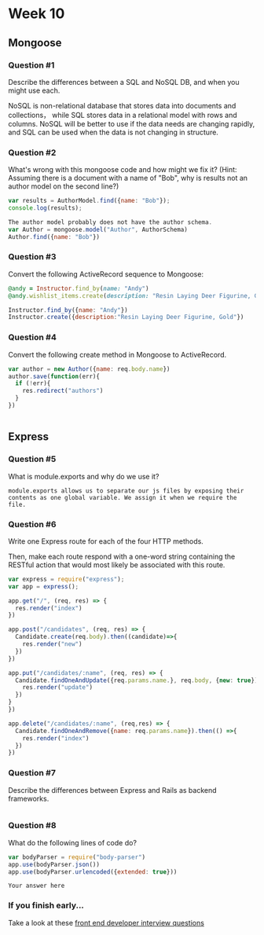 # Week 10

## Mongoose

### Question #1

Describe the differences between a SQL and NoSQL DB, and when you might use each.

NoSQL is non-relational database that stores data into documents and collections， while SQL stores data in a relational model with rows and columns. NoSQL will be better to use if the data needs are changing rapidly, and SQL can be used when the data is not changing in structure.

### Question #2

What's wrong with this mongoose code and how might we fix it?
(Hint: Assuming there is a document with a name of "Bob", why is results not an author model on the second line?)

```js
var results = AuthorModel.find({name: "Bob"});
console.log(results);
```

```js
The author model probably does not have the author schema.
var Author = mongoose.model("Author", AuthorSchema)
Author.find({name: "Bob"})
```

### Question #3

Convert the following ActiveRecord sequence to Mongoose:

```rb
@andy = Instructor.find_by(name: "Andy")
@andy.wishlist_items.create(description: "Resin Laying Deer Figurine, Gold")
```

```js
Instructor.find_by({name: "Andy"})
Instructor.create({description:"Resin Laying Deer Figurine, Gold"})
```

### Question #4

Convert the following create method in Mongoose to ActiveRecord.

```js
var author = new Author({name: req.body.name})
author.save(function(err){
  if (!err){
    res.redirect("authors")
  }
})
```

```rb

```
## Express

### Question #5

What is module.exports and why do we use it?

```
module.exports allows us to separate our js files by exposing their contents as one global variable. We assign it when we require the file.
```

### Question #6

Write one Express route for each of the four HTTP methods.

Then, make each route respond with a one-word string containing the RESTful action that would most likely be associated with this route.

```js
var express = require("express");
var app = express();

app.get("/", (req, res) => {
  res.render("index")
})

app.post("/candidates", (req, res) => {
  Candidate.create(req.body).then((candidate)=>{
    res.render("new")
  })
})

app.put("/candidates/:name", (req, res) => {
  Candidate.findOneAndUpdate({req.params.name.}, req.body, {new: true}).then((candidate) => {
    res.render("update")
  })
}
})

app.delete("/candidates/:name", (req,res) => {
  Candidate.findOneAndRemove({name: req.params.name}).then(() =>{
    res.render("index")
  })
})
```

### Question #7

Describe the differences between Express and Rails as backend frameworks.

```text

```

### Question #8

What do the following lines of code do?

```js
var bodyParser = require("body-parser")
app.use(bodyParser.json())
app.use(bodyParser.urlencoded({extended: true}))
```

```text
Your answer here
```

### If you finish early...

Take a look at these [front end developer interview questions](https://github.com/h5bp/Front-end-Developer-Interview-Questions/blob/master/README.md)
